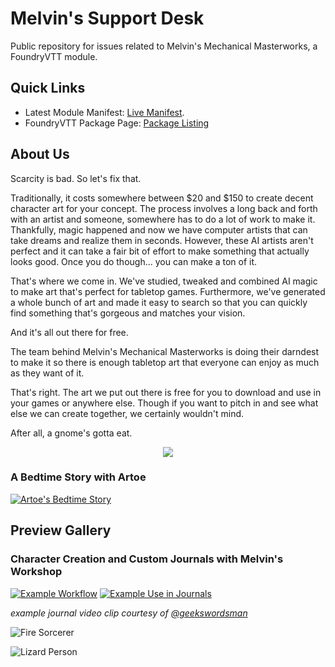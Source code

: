 # Melvin's Support Desk
Public repository for issues related to Melvin's Mechanical Masterworks, a FoundryVTT module.

## Quick Links
* Latest Module Manifest: [Live Manifest](https://storage.googleapis.com/download/storage/v1/b/dist-mels-masterworks/o/module.json?alt=media).
* FoundryVTT Package Page: [Package Listing](https://foundryvtt.com/packages/mels-masterworks)

## About Us
Scarcity is bad.  So let's fix that.

Traditionally, it costs somewhere between $20 and $150 to create decent character art for your concept. The process involves a long back and forth with an artist and someone, somewhere has to do a lot of work to make it. Thankfully, magic happened and now we have computer artists that can take dreams and realize them in seconds. However, these AI artists aren't perfect and it can take a fair bit of effort to make something that actually looks good. Once you do though... you can make a ton of it.

That's where we come in. We've studied, tweaked and combined AI magic to make art that's perfect for tabletop games. Furthermore, we've generated a whole bunch of art and made it easy to search so that you can quickly find something that's gorgeous and matches your vision.

And it's all out there for free.

The team behind Melvin's Mechanical Masterworks is doing their darndest to make it so there is enough tabletop art that everyone can enjoy as much as they want of it.

That's right. The art we put out there is free for you to download and use in your games or anywhere else. Though if you want to pitch in and see what else we can create together, we certainly wouldn't mind.

After all, a gnome's gotta eat.

<p align="center"><a href="https://www.patreon.com/melvinsmechanicalmasterworks"><img src="https://user-images.githubusercontent.com/14878515/187728131-81405c0d-eb0a-41ab-995c-0443b7cf1472.png"></a></p>

### A Bedtime Story with Artoe
[![Artoe's Bedtime Story](https://user-images.githubusercontent.com/14878515/188356886-f3f52457-4b4e-4b2d-ae27-7ca3de83c48f.png)](https://www.youtube.com/watch?v=JJwTDIyYo8I)

## Preview Gallery

### Character Creation and Custom Journals with Melvin's Workshop
[![Example Workflow](https://img.youtube.com/vi/1d8l3EPyopU/0.jpg)](https://www.youtube.com/watch?v=1d8l3EPyopU)
[![Example Use in Journals](https://img.youtube.com/vi/8GqDpScGyJ0/0.jpg)](https://www.youtube.com/watch?v=8GqDpScGyJ0)

_example journal video clip courtesy of [@geekswordsman](https://github.com/geekswordsman)_

![Fire Sorcerer](https://user-images.githubusercontent.com/14878515/188355769-0f751f44-704d-4a89-96aa-ad431b22c59d.png)

![Lizard Person](https://user-images.githubusercontent.com/14878515/188355859-2239b632-588f-4e24-9509-80502612f494.png)


